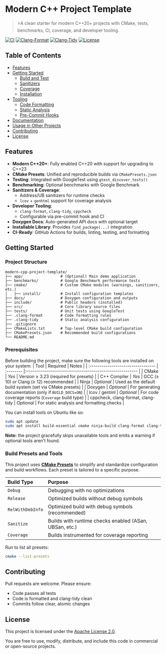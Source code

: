 # Modern C++ Project Template

> ⚡A clean starter for modern C++20+ projects with CMake, tests, benchmarks, CI, coverage, and developer tooling.

[![CI](https://github.com/ramsafin/modern-cpp-project-template/actions/workflows/ci.yml/badge.svg)](https://github.com/ramsafin/modern-cpp-project-template/actions/workflows/ci.yml)
[![Clang-Format](https://github.com/ramsafin/modern-cpp-project-template/actions/workflows/clang-format.yml/badge.svg)](https://github.com/ramsafin/modern-cpp-project-template/actions/workflows/clang-format.yml)
[![Clang-Tidy](https://github.com/ramsafin/modern-cpp-project-template/actions/workflows/clang-tidy.yml/badge.svg)](https://github.com/ramsafin/modern-cpp-project-template/actions/workflows/clang-tidy.yml)
[![License](https://img.shields.io/badge/License-Apache_2.0-blue.svg)](LICENSE)

## Table of Contents

- [Features](#features)
- [Getting Started](#getting-started)
  - [Build and Test](#build-and-test)
  - [Sanitizers](#sanitizers)
  - [Coverage](#coverage)
  - [Installation](#installation)
- [Tooling](#tooling)
  - [Code Formatting](#code-formatting)
  - [Static Analysis](#static-analysis)
  - [Pre-Commit Hooks](#pre-commit-hooks)
- [Documentation](#documentation)
- [Usage in Other Projects](#usage-in-other-projects)
- [Contributing](#contributing)
- [License](#license)

## Features

- **Modern C++20+**: Fully enabled C++20 with support for upgrading to C++23
- **CMake Presets**: Unified and reproducible builds via `CMakePresets.json`
- **Testing**: Integrated with GoogleTest using `gtest_discover_tests()`
- **Benchmarking**: Optional benchmarks with Google Benchmark
- **Sanitizers & Coverage**:
  - Address/UB sanitizers for runtime checks
  - `lcov` + `genhtml` support for coverage analysis
- **Developer Tooling**:
  - `clang-format`, `clang-tidy`, `cppcheck`
  - Configurable via pre-commit hook and CI
- **Doxygen Docs**: Auto-generated API docs with optional target
- **Installable Library**: Provides `find_package(...)` integration
- **CI-Ready**: GitHub Actions for builds, linting, testing, and formatting

## Getting Started

### Project Structure

```text
modern-cpp-project-template/
├── app/                 # (Optional) Main demo application
├── benchmarks/          # Google Benchmark performance tests
├── cmake/               # Custom CMake modules (warnings, sanitizers, etc.)
│   ├── install/         # Install configuration templates
├── docs/                # Doxygen configuration and outputs
├── include/             # Public headers (installed)
├── src/                 # Core library source files
├── tests/               # Unit tests using GoogleTest
├── .clang-format        # Code formatting rules
├── .clang-tidy          # Static analysis configuration
├── .gitignore
├── CMakeLists.txt       # Top-level CMake build configuration
├── CMakePresets.json    # Recommended build configurations
└── README.md
```

### Prerequisites

Before building the project, make sure the following tools are installed on your system:
| Tool                               | Required   | Notes                                                    |
| :--------------------------------- | :--------  |:-------------------------------------------------------- |
| CMake                              | _Yes_      | Version ≥ 3.23 (required for presets)                    |
| C++ Compiler                       | _Yes_      | GCC (≥ 10) or Clang (≥ 12) recommended                   |
| Ninja                              | _Optional_ | Used as the default build system (set via CMake presets) |
| Doxygen                            | _Optional_ | For generating documentation (only if `BUILD_DOCS=ON`)   |
| lcov / gentml                      | _Optional_ | For code coverage reports (`Coverage` build type)        |
| cppcheck, clang-format, clang-tidy | _Optional_ | For static analysis and formatting checks                |

You can install tools on Ubuntu like so:
```bash
sudo apt update
sudo apt install build-essential cmake ninja-build clang-format clang-tidy cppcheck doxygen lcov
```

**Note:** the project gracefully skips unavailable tools and emits a warning if optional tools aren't found.

### Build Presets and Tools

This project uses [**CMake Presets**](https://cmake.org/cmake/help/latest/manual/cmake-presets.7.html) to simplify and standardize configuration and build workflows. Each preset is tailored to a specific purpose.

| Build Type          | Purpose                                                |
| :------------------ |:------------------------------------------------------ |
| `Debug`             | Debugging with no optimizations                        |
| `Release`           | Optimized builds without debug symbols                 |
| `RelWithDebInfo`    | Optimized build with debug symbols (recommended)       |
| `Sanitize`          | Builds with runtime checks enabled (ASan, UBSan, etc.) |
| `Coverage`          | Builds instrumented for coverage reporting             |

Run to list all presets:
```bash
cmake --list-presets
```

## Contributing

Pull requests are welcome. Please ensure:
- Code passes all tests
- Code is formatted and clang-tidy clean
- Commits follow clear, atomic changes

## License

This project is licensed under the [Apache License 2.0](LICENSE).

You are free to use, modify, distribute, and include this code in commercial or open-source projects.
